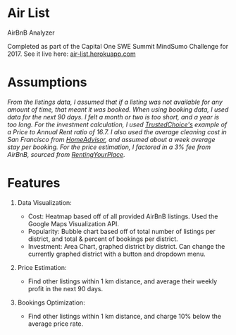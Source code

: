 # Air List
AirBnB Analyzer

Completed as part of the Capital One SWE Summit MindSumo Challenge for 2017.
See it live here: [air-list.herokuapp.com](https://air-list.herokuapp.com)

Assumptions
======
*From the listings data, I assumed that if a listing was not available for any amount of time, that meant it was booked.*
*When using booking data, I used data for the next 90 days. I felt a month or two is too short, and a year is too long.*
*For the investment calculation, I used [TrustedChoice's](https://www.trustedchoice.com/insurance-articles/home-family/buying-a-condo-or-rent/) example of a Price to Annual Rent ratio of 16.7. I also used the average cleaning cost in San Francisco from [HomeAdvisor](https://www.homeadvisor.com/cost/cleaning-services/), and assumed about a week average stay per booking.*
*For the price estimation, I factored in a 3% fee from AirBnB, sourced from [RentingYourPlace](http://rentingyourplace.com/airbnb-101/pricing/to-fee-or-not-to-fee/).*

Features
======
1. Data Visualization:
    * Cost: Heatmap based off of all provided AirBnB listings. Used the Google Maps Visualization API.
    * Popularity: Bubble chart based off of total number of listings per district, and total & percent of bookings per district.
    * Investment: Area Chart, graphed district by district. Can change the currently graphed district with a button and dropdown menu.
    
2. Price Estimation:
    * Find other listings within 1 km distance, and average their weekly profit in the next 90 days.

3. Bookings Optimization:
    * Find other listings within 1 km distance, and charge 10% below the average price rate.
